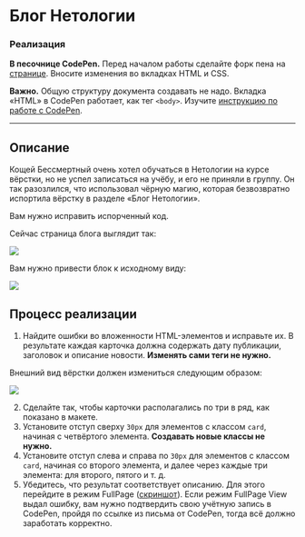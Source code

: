  # Блог Нетологии

### Реализация

**В песочнице CodePen.** Перед началом работы сделайте форк пена на [странице](https://codepen.io/Netology/pen/ReaoGE?editors=1100#0). Вносите изменения во вкладках HTML и CSS.

**Важно.** Общую структуру документа создавать не надо. Вкладка «HTML» в CodePen работает, как тег `<body>`.
Изучите [инструкцию по работе с CodePen](https://github.com/netology-code/guides/tree/master/codepen).

---

## Описание

Кощей Бессмертный очень хотел обучаться в Нетологии на курсе вёрстки, но не успел записаться на учёбу, и его не приняли в группу. Он так разозлился, что использовал чёрную магию, которая безвозвратно испортила вёрстку в разделе «Блог Нетологии».

Вам нужно исправить испорченный код.

Сейчас страница блога выглядит так:

![](https://github.com/netology-code/html-2-homeworks/blob/master/sources/2-2/blog-before.jpeg)

Вам нужно привести блок к исходному виду:

![](https://github.com/netology-code/html-2-homeworks/blob/master/sources/2-2/blog-after.jpeg)

## Процесс реализации

1. Найдите ошибки во вложенности HTML-элементов и исправьте их. В результате каждая карточка должна содержать дату публикации, заголовок и описание новости. **Изменять сами теги не нужно.**

Внешний вид вёрстки должен измениться следующим образом:

![](https://github.com/netology-code/html-2-homeworks/blob/master/sources/2-2/blog-stage0.jpeg)

2. Сделайте так, чтобы карточки располагались по три в ряд, как показано в макете.
3. Установите отступ сверху `30px` для элементов с классом `card`, начиная с четвёртого элемента. **Создавать новые классы не нужно.**
4. Установите отступ слева и справа по `30px` для элементов с классом `card`, начиная со второго элемента, и далее через каждые три элемента: для второго, пятого и т. д.
5. Убедитесь, что результат соответствует описанию. Для этого перейдите в режим FullPage ([скриншот](/sources/screen.md)). Если режим FullPage View выдал ошибку, вам нужно подтвердить свою учётную запись в CodePen, пройдя по ссылке из письма от CodePen, тогда всё должно заработать корректно.


